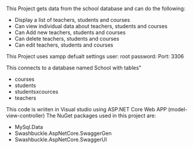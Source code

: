 This Project gets data from the school database and can do the following:
- Display a list of teachers, students and courses
- Can view individual data about teachers, students and courses
- Can Add new teachers, students and courses
- Can delete teachers, students and courses
- Can edit teachers, students and courses

This Project uses xampp defualt settings
user: root
password:
Port: 3306

This connects to a database named School with tables"
- courses
- students
- studentsxcources
- teachers

This code is wriiten in Visual studio using ASP.NET Core Web APP (model-view-controller)
The NuGet packages used in this project are:
- MySql.Data
- Swashbuckle.AspNetCore.SwaggerGen
- Swashbuckle.AspNetCore.SwaggerUI
